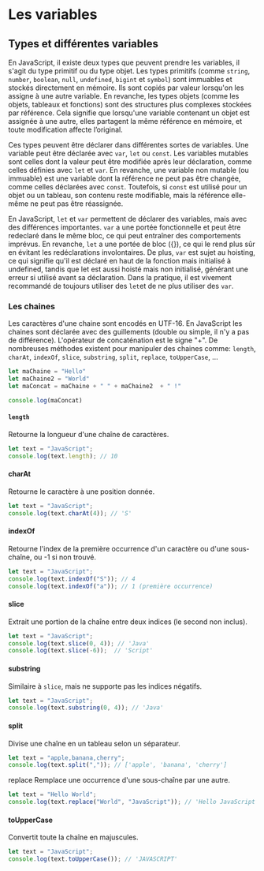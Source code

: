 # Les variables

## Types et différentes variables

En JavaScript, il existe deux types que peuvent prendre les variables, il s'agit du type primitif ou du type objet. Les types primitifs (comme `string`, `number`, `boolean`, `null`, `undefined`, `bigint` et `symbol`) sont immuables et stockés directement en mémoire. Ils sont copiés par valeur lorsqu'on les assigne à une autre variable. En revanche, les types objets (comme les objets, tableaux et fonctions) sont des structures plus complexes stockées par référence. Cela signifie que lorsqu'une variable contenant un objet est assignée à une autre, elles partagent la même référence en mémoire, et toute modification affecte l’original.

Ces types peuvent être déclarer dans différentes sortes de variables.  Une variable peut être déclarée avec `var`, `let` ou `const`. Les variables mutables sont celles dont la valeur peut être modifiée après leur déclaration, comme celles définies avec `let` et `var`. En revanche, une variable non mutable (ou immuable) est une variable dont la référence ne peut pas être changée, comme celles déclarées avec `const`. Toutefois, si `const` est utilisé pour un objet ou un tableau, son contenu reste modifiable, mais la référence elle-même ne peut pas être réassignée.

En JavaScript, `let` et `var` permettent de déclarer des variables, mais avec des différences importantes. `var` a une portée fonctionnelle et peut être redeclaré dans le même bloc, ce qui peut entraîner des comportements imprévus. En revanche, `let` a une portée de bloc ({}), ce qui le rend plus sûr en évitant les redéclarations involontaires. De plus, `var` est sujet au hoisting, ce qui signifie qu'il est déclaré en haut de la fonction mais initialisé à undefined, tandis que let est aussi hoisté mais non initialisé, générant une erreur si utilisé avant sa déclaration. Dans la pratique, il est vivement recommandé de toujours utiliser des `let`et de ne plus utiliser des `var`.

### Les chaines
Les caractères d'une chaine sont encodés en UTF-16. En JavaScript les chaines sont déclarée avec des guillements (double ou simple, il n'y a pas de différence).
L'opérateur de concaténation est le signe "+". De nombreuses méthodes existent pour manipuler des chaines comme: `length`, `charAt`, `indexOf`, `slice`, `substring`, `split`, `replace`, `toUpperCase`, …

```js
let maChaine = "Hello"
let maChaine2 = "World"
let maConcat = maChaine + " " + maChaine2  + " !"

console.log(maConcat)
```


#### `length`
Retourne la longueur d'une chaîne de caractères.  

```javascript
let text = "JavaScript";
console.log(text.length); // 10
```

#### charAt
Retourne le caractère à une position donnée.

```javascript
let text = "JavaScript";
console.log(text.charAt(4)); // 'S'
```
#### indexOf
Retourne l'index de la première occurrence d'un caractère ou d'une sous-chaîne, ou -1 si non trouvé.
```javascript
let text = "JavaScript";
console.log(text.indexOf("S")); // 4
console.log(text.indexOf("a")); // 1 (première occurrence)
```

#### slice
Extrait une portion de la chaîne entre deux indices (le second non inclus).
```javascript
let text = "JavaScript";
console.log(text.slice(0, 4)); // 'Java'
console.log(text.slice(-6));  // 'Script'
```

#### substring
Similaire à `slice`, mais ne supporte pas les indices négatifs.
```javascript
let text = "JavaScript";
console.log(text.substring(0, 4)); // 'Java'
```

#### split
Divise une chaîne en un tableau selon un séparateur.
```javascript
let text = "apple,banana,cherry";
console.log(text.split(",")); // ['apple', 'banana', 'cherry']
```
replace
Remplace une occurrence d'une sous-chaîne par une autre.
```javascript
let text = "Hello World";
console.log(text.replace("World", "JavaScript")); // 'Hello JavaScript'
```

#### toUpperCase
Convertit toute la chaîne en majuscules.
```javascript
let text = "JavaScript";
console.log(text.toUpperCase()); // 'JAVASCRIPT'
```



